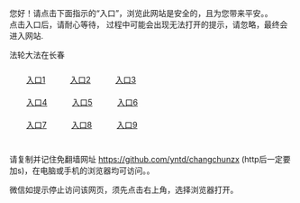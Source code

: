 您好！请点击下面指示的“入口”，浏览此网站是安全的，且为您带来平安。。 <br/>
点击入口后，请耐心等待， 过程中可能会出现无法打开的提示，请忽略，最终会进入网站. </br>

法轮大法在长春<br/>
<div style="padding:10px"><a style="margin:20px" target="_blank" href="https://d3b2k9henzeepo.cloudfront.net/2Qpsp?wlgjoib" id="ccLink1" rel="nofollow">入口1</a> <a target="_blank" style="margin:20px" href="https://d14w3e7dz3gqt2.cloudfront.net/2Qpsp?yqgwlsic" id="ccLink2" rel="nofollow">入口2</a> <a style="margin:20px" target="_blank" href="https://d3kiraokubmg7j.cloudfront.net/2Qpsp?fxthyi" id="ccLink3" rel="nofollow">入口3</a></div>

<div style="padding:10px" ><a style="margin:20px" target="_blank" href="https://d3b2k9henzeepo.cloudfront.net/2Qpsp?wlgjoib" id="ccLink4" rel="nofollow">入口4</a> <a style="margin:20px" href="https://d14w3e7dz3gqt2.cloudfront.net/2Qpsp?yqgwlsic" target="_blank" id="ccLink5" rel="nofollow">入口5</a> <a style="margin:20px" href="https://d3kiraokubmg7j.cloudfront.net/2Qpsp?fxthyi" target="_blank" id="ccLink6" rel="nofollow">入口6</a></div>

<div style="padding:10px"><a style="margin:20px" target="_blank" href="https://d3b2k9henzeepo.cloudfront.net/2Qpsp?wlgjoib" id="ccLink7" rel="nofollow">入口7</a> <a style="margin:20px" href="https://d14w3e7dz3gqt2.cloudfront.net/2Qpsp?yqgwlsic" target="_blank" id="ccLink8" rel="nofollow">入口8</a> <a style="margin:20px" target="_blank" href="https://d3kiraokubmg7j.cloudfront.net/2Qpsp?fxthyi" id="ccLink9" rel="nofollow">入口9</a></div>

<br/>



请复制并记住免翻墙网址 https://github.com/yntd/changchunzx (http后一定要加s)，在电脑或手机的浏览器均可访问。。<br/>

微信如提示停止访问该网页，须先点击右上角，选择浏览器打开。
